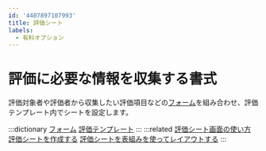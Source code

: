 ```yaml
---
id: '4407897107993'
title: 評価シート
labels:
  - 有料オプション
---
```

# 評価に必要な情報を収集する書式

評価対象者や評価者から収集したい評価項目などの[フォーム](https://knowledge.smarthr.jp/hc/ja/articles/4407890005401)を組み合わせ、評価テンプレート内でシートを設定します。

:::dictionary
[フォーム](https://knowledge.smarthr.jp/hc/ja/articles/4407890005401)
[評価テンプレート](https://knowledge.smarthr.jp/hc/ja/articles/4407897101977)
:::
:::related
[評価シート画面の使い方](https://knowledge.smarthr.jp/hc/ja/articles/4407395896473)
[評価シートを作成する](https://knowledge.smarthr.jp/hc/ja/articles/4407133507481)
[評価シートを表組みを使ってレイアウトする](https://knowledge.smarthr.jp/hc/ja/articles/4407441717657)
:::

